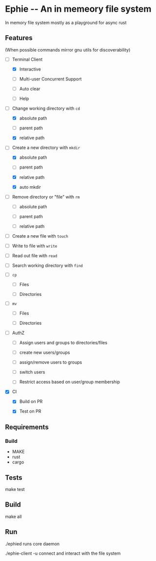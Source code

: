 # Ephie -- An in memeory file system

In memory file system mostly as a playground for async rust

## Features
(When possible commands mirror gnu utils for discoverability)

- [ ] Terminal Client

  - [X] Interactive

  - [ ] Multi-user Concurrent Support

  - [ ] Auto clear

  - [ ] Help

- [ ] Change working directory with `cd`

  - [X] absolute path

  - [ ] parent path

  - [X] relative path

- [ ] Create a new directory with `mkdir`

  - [X] absolute path

  - [ ] parent path

  - [X] relative path

  - [X] auto mkdir

- [ ] Remove directory or "file" with `rm`

  - [ ] absolute path

  - [ ] parent path

  - [ ] relative path

- [ ] Create a new file with `touch`

- [ ] Write to file with `write`

- [ ] Read out file with `read`

- [ ] Search working directory with `find`

- [ ] `cp`

  - [ ] Files

  - [ ] Directories

- [ ] `mv`

  - [ ] Files

  - [ ] Directories

- [ ] AuthZ

  - [ ] Assign users and groups to directories/files

  - [ ] create new users/groups

  - [ ] assign/remove users to groups

  - [ ] switch users

  - [ ] Restrict access based on user/group membership 

- [X] CI
  - [X] Build on PR
  - [X] Test on PR


## Requirements
### Build
- MAKE
- rust
- cargo

## Tests
make test

## Build
make all 

## Run
./ephied runs core daemon

./ephie-client -u <user> connect and interact with the file system

